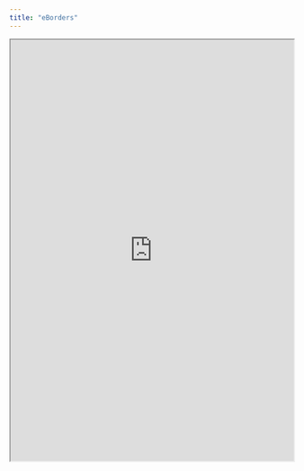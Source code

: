 ```yaml
---
title: "eBorders"
---
```



<iframe height="750" width="100%" src="https://ewelton.github.io/ktest/wiki.html#eBorders"></iframe>
